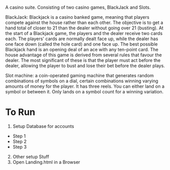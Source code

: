 A casino suite. Consisting of two casino games, BlackJack and Slots.

BlackJack: Blackjack is a casino banked game, meaning that players compete against the house rather than each other.
The objective is to get a hand total of closer to 21 than the dealer without going over 21 (busting).
At the start of a Blackjack game, the players and the dealer receive two cards each.
The players' cards are normally dealt face up, while the dealer has one face down (called the hole card) and one face up.
The best possible Blackjack hand is an opening deal of an ace with any ten-point card.
The house advantage of this game is derived from several rules that favour the dealer.
The most significant of these is that the player must act before the dealer, allowing the player to bust and lose their bet before the dealer plays.


Slot machine: a coin-operated gaming machine that generates random combinations of symbols on a dial,
certain combinations winning varying amounts of money for the player. It has three reels. You can either land on a symbol
or between it. Only lands on a symbol count for a winning variation.

# To Run
1. Setup Database for accounts
- Step 1
- Step 2
- Step 3
2. Other setup Stuff
3. Open Landing.html in a Browser
